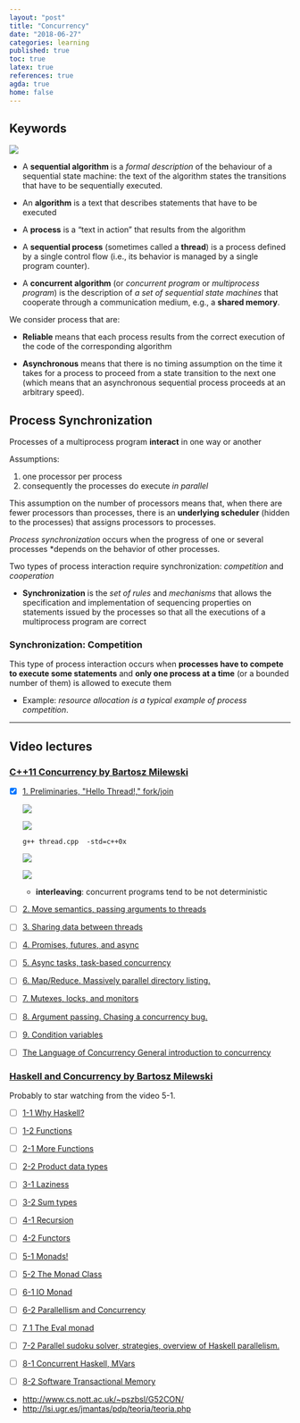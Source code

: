 ```yaml
---
layout: "post"
title: "Concurrency"
date: "2018-06-27"
categories: learning
published: true
toc: true
latex: true
references: true
agda: true
home: false
---
```



## Keywords

![](/assets/png-images/2018-06-27-concurrent-programming-5d8141a7.png)

- A **sequential algorithm** is a *formal description* of the behaviour of a
  sequential state machine: the text of the algorithm states the transitions
  that have to be sequentially executed.

- An **algorithm** is a text that describes statements that have to be executed

- A **process** is a “text in action” that results from the algorithm

- A **sequential process** (sometimes called a **thread**) is a process defined
  by a single control flow (i.e., its behavior is managed by a single program
  counter).

- A **concurrent algorithm** (or *concurrent program* or *multiprocess program*)
  is the description of *a set of sequential state machines* that cooperate
  through a communication medium, e.g., a **shared memory**.

We consider process that are:

  - **Reliable** means that each process results from the correct execution of
    the code of the corresponding algorithm

  - **Asynchronous** means that there is no timing assumption on the time it
    takes for a process to proceed from a state transition to the next one
    (which means that an asynchronous sequential process proceeds at an
    arbitrary speed).

## Process Synchronization

Processes of a multiprocess program **interact** in one way or another

Assumptions:

1. one processor per process
2. consequently the processes do execute *in parallel*

This assumption on the number of processors means that, when there are fewer
processors than processes, there is an **underlying scheduler** (hidden to the
processes) that assigns processors to processes.

*Process synchronization* occurs when the progress of one or several processes
*depends on the behavior of other processes.

Two types of process interaction require synchronization: *competition* and
*cooperation*

- **Synchronization** is the *set of rules* and *mechanisms* that allows the
  specification and implementation of sequencing properties on statements issued
  by the processes so that all the executions of a multiprocess program are
  correct

### Synchronization: Competition

This type of process interaction occurs when **processes have to compete to
execute some statements** and **only one process at a time** (or a bounded number of
them) is allowed to execute them

- Example: *resource allocation is a typical example of process competition*.

--------------------------------------------------------------------------------

## Video lectures

### [C++11 Concurrency by Bartosz Milewski](https://www.youtube.com/watch?v=80ifzK3b8QQ&list=PL1835A90FC78FF8BE)

- [x] [1. Preliminaries, "Hello Thread!," fork/join](https://www.youtube.com/watch?v=80ifzK3b8QQ)

  ![](/assets/png-images/2018-06-27-concurrent-programming-82533b67.png)

  ![](/assets/png-images/2018-06-27-concurrent-programming-ba21a676.png)

  `g++ thread.cpp  -std=c++0x`

  ![](/assets/png-images/2018-06-27-concurrent-programming-8e5b4ee2.png)

  ![](/assets/png-images/2018-06-27-concurrent-programming-67393951.png)

  - **interleaving**: concurrent programs tend to be not deterministic

- [ ] [2. Move semantics, passing arguments to threads](https://www.youtube.com/watch?v=qtRUG5ztMoA)
- [ ] [3. Sharing data between threads](https://www.youtube.com/watch?v=TZ9BgdgpYm8)
- [ ] [4. Promises, futures, and async](https://www.youtube.com/watch?v=o0pCft99K74)
- [ ] [5. Async tasks, task-based concurrency](https://www.youtube.com/watch?v=_Ll0PIobErE)
- [ ] [6. Map/Reduce. Massively parallel directory listing.](https://www.youtube.com/watch?v=2Xad9bCYbJE)
- [ ] [7. Mutexes, locks, and monitors](https://www.youtube.com/watch?v=4zWbQRE3tWk)
- [ ] [8. Argument passing. Chasing a concurrency bug.](https://www.youtube.com/watch?v=frPBwUDGLEI)
- [ ] [9. Condition variables](https://www.youtube.com/watch?v=309Y-QlIvew)
- [ ] [The Language of Concurrency General introduction to concurrency](https://www.youtube.com/watch?v=dB4kAO8M5Fg)


### [Haskell and Concurrency by Bartosz Milewski](https://www.youtube.com/watch?v=80ifzK3b8QQ&list=PL1835A90FC78FF8BE)

Probably to star watching from the video 5-1.

- [ ] [1-1 Why Haskell?](https://www.youtube.com/watch?v=N6sOMGYsvFA)
- [ ] [1-2 Functions](https://www.youtube.com/watch?v=ybba5tcOeEY)
- [ ] [2-1 More Functions](https://www.youtube.com/watch?v=oQ4fvA1OEcY)
- [ ] [2-2 Product data types](https://www.youtube.com/watch?v=a6IkhX1zgXI)
- [ ] [3-1 Laziness](https://www.youtube.com/watch?v=jWrRs-l8C1U)
- [ ] [3-2 Sum types](https://www.youtube.com/watch?v=MagayXbH4oY)
- [ ] [4-1 Recursion](https://www.youtube.com/watch?v=F-nAAIH4e2s)
- [ ] [4-2 Functors](https://www.youtube.com/watch?v=tVK7mzD4PVQ)
- [ ] [5-1 Monads!](https://www.youtube.com/watch?v=PlFgKV0ZXoE)
- [ ] [5-2 The Monad Class](https://www.youtube.com/watch?v=UtNB30Na65g)
- [ ] [6-1 IO Monad](https://www.youtube.com/watch?v=h6zbQ23U05g)
- [ ] [6-2 Parallellism and Concurrency](https://www.youtube.com/watch?v=FdUS93RXEwY)
- [ ] [7 1 The Eval monad](https://www.youtube.com/watch?v=3NjxfKsjn-k)
- [ ] [7-2 Parallel sudoku solver, strategies, overview of Haskell parallelism.](https://www.youtube.com/watch?v=ynEhy_zAL_0)
- [ ] [8-1 Concurrent Haskell, MVars](https://www.youtube.com/watch?v=Y5UiylhFzhI)
- [ ] [8-2 Software Transactional Memory](https://www.youtube.com/watch?v=GIimRbcOvM8)



- http://www.cs.nott.ac.uk/~pszbsl/G52CON/
- http://lsi.ugr.es/jmantas/pdp/teoria/teoria.php
